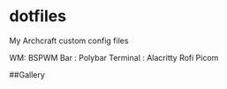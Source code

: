 # dotfiles

My Archcraft custom config files

WM: BSPWM
Bar : Polybar
Terminal : Alacritty
Rofi
Picom


##Gallery

